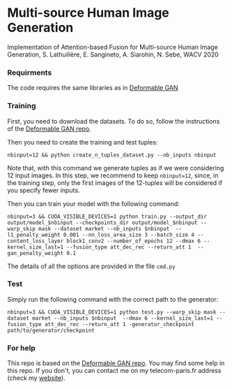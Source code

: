 # Multi-source Human Image Generation
Implementation of Attention-based Fusion for Multi-source Human Image Generation, S. Lathuilière, E. Sangineto, A. Siarohin, N. Sebe, WACV 2020


### Requirments
The code requires the same libraries as in [Deformable GAN](https://github.com/AliaksandrSiarohin/pose-gan)

### Training

First, you need to download the datasets. To do so, follow the instructions of the [Deformable GAN repo](https://github.com/AliaksandrSiarohin/pose-gan).

Then you need to create the training and test tuples:

```nbinput=12 && python create_n_tuples_dataset.py --nb_inputs nbinput```

Note that, with this command we generate tuples as if we were considering 12 input images. In this step, we recommend to keep ```nbinput=12```, since, in the training step, only the first images of the 12-tuples will be considered if you specify fewer inputs. 

Then you can train your model with the following command:

```nbinput=3 && CUDA_VISIBLE_DEVICES=1 python train.py --output_dir output/model_$nbinput --checkpoints_dir output/model_$nbinput --warp_skip mask --dataset market --nb_inputs $nbinput  --l1_penalty_weight 0.001 --nn_loss_area_size 3 --batch_size 4 --content_loss_layer block1_conv2 --number_of_epochs 12 --dmax 6 --kernel_size_last=1 --fusion_type att_dec_rec --return_att 1  --gan_penalty_weight 0.1 ```

The details of all the options are provided in the file ```cmd.py```

### Test

Simply run the following command with the correct path to the generator:

```nbinput=3 && CUDA_VISIBLE_DEVICES=1 python test.py --warp_skip mask --dataset market --nb_inputs $nbinput  --dmax 6 --kernel_size_last=1 --fusion_type att_dec_rec --return_att 1 -generator_checkpoint path/to/generator/checkpoint```

### For help
This repo is based on the [Deformable GAN repo](https://github.com/AliaksandrSiarohin/pose-gan). You may find some help in this repo. If you don't, you can contact me on my telecom-paris.fr address (check my [website](stelat.eu)). 
